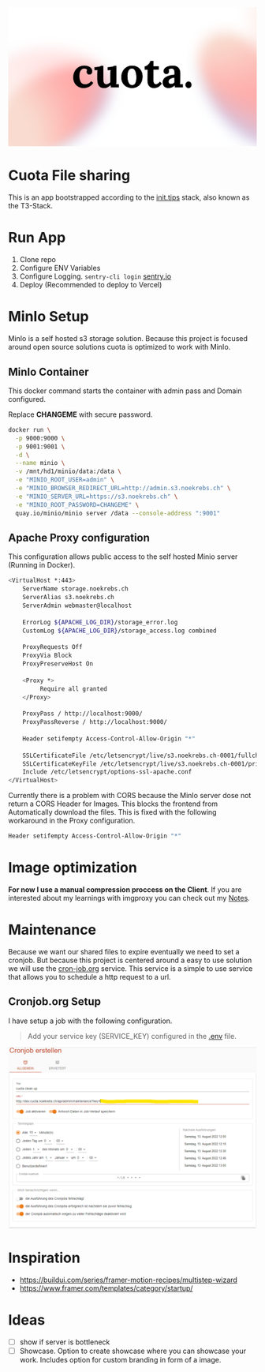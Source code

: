 ![Alt text](public/assets/images/banner.png "Quota")

# Cuota File sharing

This is an app bootstrapped according to the [init.tips](https://init.tips) stack, also known as the T3-Stack.

# Run App

1. Clone repo
2. Configure ENV Variables
3. Configure Logging. `sentry-cli login` [sentry.io](https://docs.sentry.io/product/cli/configuration/)
4. Deploy (Recommended to deploy to Vercel)

# MinIo Setup

MinIo is a self hosted s3 storage solution. Because this project is focused around open source solutions cuota is optimized to work with MinIo.

## MinIo Container

This docker command starts the container with admin pass and Domain configured.

Replace **CHANGEME** with secure password.

```bash
docker run \
  -p 9000:9000 \
  -p 9001:9001 \
  -d \
  --name minio \
  -v /mnt/hd1/minio/data:/data \
  -e "MINIO_ROOT_USER=admin" \
  -e "MINIO_BROWSER_REDIRECT_URL=http://admin.s3.noekrebs.ch" \
  -e "MINIO_SERVER_URL=https://s3.noekrebs.ch" \
  -e "MINIO_ROOT_PASSWORD=CHANGEME" \
  quay.io/minio/minio server /data --console-address ":9001"
```

## Apache Proxy configuration

This configuration allows public access to the self hosted Minio server (Running in Docker).

```bash
<VirtualHost *:443>
    ServerName storage.noekrebs.ch
    ServerAlias s3.noekrebs.ch
    ServerAdmin webmaster@localhost

    ErrorLog ${APACHE_LOG_DIR}/storage_error.log
    CustomLog ${APACHE_LOG_DIR}/storage_access.log combined

    ProxyRequests Off
    ProxyVia Block
    ProxyPreserveHost On

    <Proxy *>
         Require all granted
    </Proxy>

    ProxyPass / http://localhost:9000/
    ProxyPassReverse / http://localhost:9000/

    Header setifempty Access-Control-Allow-Origin "*"

    SSLCertificateFile /etc/letsencrypt/live/s3.noekrebs.ch-0001/fullchain.pem
    SSLCertificateKeyFile /etc/letsencrypt/live/s3.noekrebs.ch-0001/privkey.pem
    Include /etc/letsencrypt/options-ssl-apache.conf
</VirtualHost>
```

Currently there is a problem with CORS because the MinIo server dose not return a CORS Header for Images. This blocks the frontend from Automatically download the files. This is fixed with the following workaround in the Proxy configuration.

```bash
Header setifempty Access-Control-Allow-Origin "*"
```

# Image optimization

**For now I use a manual compression proccess on the Client**. If you are interested about my learnings with imgproxy you can check out my [Notes](docs/IMGRPOXY.md).

# Maintenance

Because we want our shared files to expire eventually we need to set a cronjob. But because this project is centered around a easy to use solution we will use the [cron-job.org](https://cron-job.org) service. This service is a simple to use service that allows you to schedule a http request to a url.

## Cronjob.org Setup

I have setup a job with the following configuration.

> Add your service key (SERVICE_KEY) configured in the [.env](.env) file.

![cron config](docs/images/cron-job-conf.png)

# Inspiration
- https://buildui.com/series/framer-motion-recipes/multistep-wizard
- https://www.framer.com/templates/category/startup/

# Ideas

- [ ] show if server is bottleneck
- [ ] Showcase. Option to create showcase where you can showcase your work. Includes option for custom branding in form of a image.
